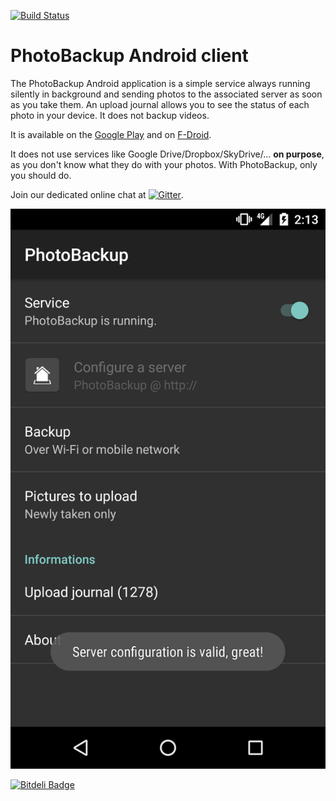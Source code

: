 [![Build Status](https://travis-ci.org/PhotoBackup/client-android.svg?branch=master)](https://travis-ci.org/PhotoBackup/client-android)
# PhotoBackup Android client

The PhotoBackup Android application is a simple service always running
silently in background and sending photos to the associated server
as soon as you take them. An upload journal allows you to see the status
of each photo in your device. It does not backup videos.

It is available on the
[Google Play](https://play.google.com/store/apps/details?id=fr.s13d.photobackup)
and on [F-Droid](https://f-droid.org/app/fr.s13d.photobackup).

It does not use services like Google Drive/Dropbox/SkyDrive/... **on purpose**,
as you don't know what they do with your photos. With PhotoBackup, only you should do.

Join our dedicated online chat at [![Gitter](https://badges.gitter.im/PhotoBackup/client-android.svg)](https://gitter.im/PhotoBackup/client-android).

<img src="https://github.com/PhotoBackup/PhotoBackup.github.io/blob/master/img/android-screen1.png" alt="Screenshot" width="540px" />


[![Bitdeli Badge](https://d2weczhvl823v0.cloudfront.net/PhotoBackup/client-android/trend.png)](https://bitdeli.com/free "Bitdeli Badge")
